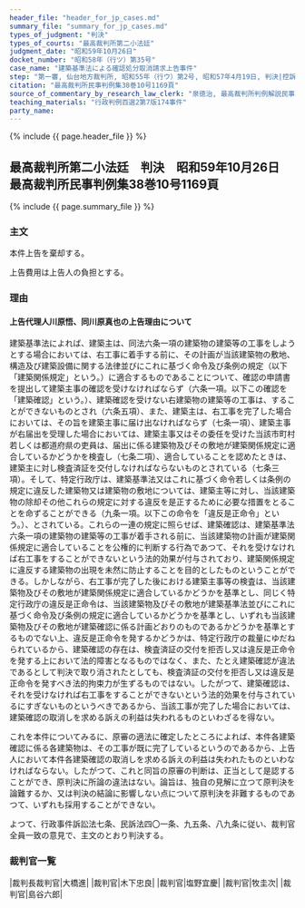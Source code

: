 ```yaml
---
header_file: "header_for_jp_cases.md"
summary_file: "summary_for_jp_cases.md"
types_of_judgment: "判決"
types_of_courts: "最高裁判所第二小法廷"
judgment_date: "昭和59年10月26日"
docket_number: "昭和58年（行ツ）第35号"
case_name: "建築基準法による確認処分取消請求上告事件"
step: "第一審, 仙台地方裁判所, 昭和55年（行ウ）第2号, 昭和57年4月19日, 判決|控訴審, 仙台高等裁判所, 昭和57年（行コ）第5号, 昭和58年1月18日, 判決"
citation: "最高裁判所民事判例集38巻10号1169頁"
source_of_commentary_by_research_law_clerk: "泉徳治, 最高裁判所判例解説民事篇昭和59年度420頁"
teaching_materials: "行政判例百選2第7版174事件"
party_name:
---
```


{% include {{ page.header_file }}  %}

## 最高裁判所第二小法廷　判決　昭和59年10月26日　最高裁判所民事判例集38巻10号1169頁

{% include {{ page.summary_file }}  %}








### 主文



本件上告を棄却する。

上告費用は上告人の負担とする。





### 理由



#### 上告代理人川原悟、同川原真也の上告理由について

建築基準法によれば、建築主は、同法六条一項の建築物の建築等の工事をしようとする場合においては、右工事に着手する前に、その計画が当該建築物の敷地、構造及び建築設備に関する法律並びにこれに基づく命令及び条例の規定（以下「建築関係規定」という。）に適合するものであることについて、確認の申請書を提出して建築主事の確認を受けなければならず（六条一項。以下この確認を「建築確認」という。）、建築確認を受けない右建築物の建築等の工事は、することができないものとされ（六条五項）、また、建築主は、右工事を完了した場合においては、その旨を建築主事に届け出なければならず（七条一項）、建築主事が右届出を受理した場合においては、建築主事又はその委任を受けた当該市町村若しくは都道府県の吏員は、届出に係る建築物及びその敷地が建築関係規定に適合しているかどうかを検査し（七条二項）、適合していることを認めたときは、建築主に対し検査済証を交付しなければならないものとされている（七条三項）。そして、特定行政庁は、建築基準法又はこれに基づく命令若しくは条例の規定に違反した建築物又は建築物の敷地については、建築主等に対し、当該建築物の除却その他これらの規定に対する違反を是正するために必要な措置をとることを命ずることができる（九条一項。以下この命令を「違反是正命令」という。）、とされている。これらの一連の規定に照らせば、建築確認は、建築基準法六条一項の建築物の建築等の工事が着手される前に、当該建築物の計画が建築関係規定に適合していることを公権的に判断する行為であつて、それを受けなければ右工事をすることができないという法的効果が付与されており、建築関係規定に違反する建築物の出現を未然に防止することを目的としたものということができる。しかしながら、右工事が完了した後における建築主事等の検査は、当該建築物及びその敷地が建築関係規定に適合しているかどうかを基準とし、同じく特定行政庁の違反是正命令は、当該建築物及びその敷地が建築基準法並びにこれに基づく命令及び条例の規定に適合しているかどうかを基準とし、いずれも当該建築物及びその敷地が建築確認に係る計画どおりのものであるかどうかを基準とするものでない上、違反是正命令を発するかどうかは、特定行政庁の裁量にゆだねられているから、建築確認の存在は、検査済証の交付を拒否し又は違反是正命令を発する上において法的障害となるものではなく、また、たとえ建築確認が違法であるとして判決で取り消されたとしても、検査済証の交付を拒否し又は違反是正命令を発すべき法的拘束力が生ずるものではない。したがつて、建築確認は、それを受けなければ右工事をすることができないという法的効果を付与されているにすぎないものというべきであるから、当該工事が完了した場合においては、建築確認の取消しを求める訴えの利益は失われるものといわざるを得ない。

これを本件についてみるに、原審の適法に確定したところによれば、本件各建築確認に係る各建築物は、その工事が既に完了しているというのであるから、上告人において本件各建築確認の取消しを求める訴えの利益は失われたものといわなければならない。したがつて、これと同旨の原審の判断は、正当として是認することができ、原判決に所論の違法はない。論旨は、独自の見解に立つて原判決を論難するか、又は判決の結論に影響しない点について原判決を非難するものであつて、いずれも採用することができない。

よつて、行政事件訴訟法七条、民訴法四〇一条、九五条、八九条に従い、裁判官全員一致の意見で、主文のとおり判決する。

### 裁判官一覧

|裁判長裁判官|大橋進|
|裁判官|木下忠良|
|裁判官|塩野宜慶|
|裁判官|牧圭次|
|裁判官|島谷六郎|



